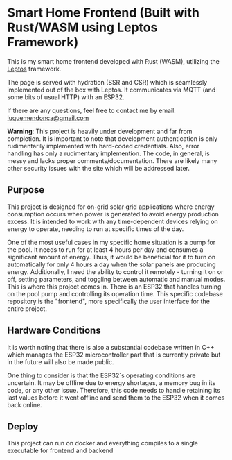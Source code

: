 # Smart Home Frontend (Built with Rust/WASM using Leptos Framework)

This is my smart home frontend developed with Rust (WASM), utilizing the [Leptos](https://leptos.dev/) framework.

The page is served with hydration (SSR and CSR) which is seamlessly implemented out of the box with Leptos. It communicates via MQTT (and some bits of usual HTTP) with an ESP32. 

If there are any questions, feel free to contact me by email: luquemendonca@gmail.com

**Warning**: This project is heavily under development and far from completion. It is important to note that development authentication is only rudimentarily implemented with hard-coded credentials. Also, error handling has only a rudimentary implemention. The code, in general, is messy and lacks proper comments/documentation. There are likely many other security issues with the site which will be addressed later.

## Purpose
This project is designed for on-grid solar grid applications where energy consumption occurs when power is generated to avoid energy production excess. It is intended to work with any time-dependent devices relying on energy to operate, needing to run at specific times of the day.

One of the most useful cases in my specific home situation is a pump for the pool. It needs to run for at least 4 hours per day and consumes a significant amount of energy. Thus, it would be beneficial for it to turn on automatically for only 4 hours a day when the solar panels are producing energy. Additionally, I need the ability to control it remotely - turning it on or off, setting parameters, and toggling between automatic and manual modes. This is where this project comes in. There is an ESP32 that handles turning on the pool pump and controlling its operation time. This specific codebase repository is the "frontend", more specifically the user interface for the entire project.

## Hardware Conditions

It is worth noting that there is also a substantial codebase written in C++ which manages the ESP32 microcontroller part that is currently private but in the future will also be made public.

One thing to consider is that the ESP32´s operating conditions are uncertain. It may be offline due to energy shortages, a memory bug in its code, or any other issue. Therefore, this code needs to handle retaining its last values before it went offline and send them to the ESP32 when it comes back online.

## Deploy
This project can run on docker and everything compiles to a single executable for frontend and backend

